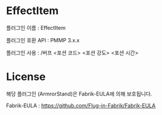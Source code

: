 # EffectItem
플러그인 이름 : EffectItem

플러그인 호환 API : PMMP 3.x.x

플러그인 사용 :
/버프 <포션 코드> <포션 강도> <포션 시간>

# License
해당 플러그인 (ArmrorStand)은 Fabrik-EULA에 의해 보호됩니다.


Fabrik-EULA : https://github.com/Flug-in-Fabrik/Fabrik-EULA
